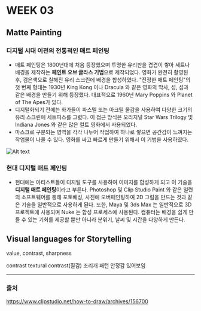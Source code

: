 # WEEK 03
## Matte Painting
### 디지털 시대 이전의 전통적인 매트 페인팅
 - 매트 페인팅은 1800년대에 처음 등장했으며 투명한 유리판을 겹겹이 쌓아 세트나 배경을 제작하는 **페인트 오브 글라스 기법**으로 제작되었다. 영화가 완전히 촬영된 후, 검은색으로 칠해진 유리 스크린에 배경을 합성하였다. "진정한 매트 페인팅"의 첫 번째 형태는 1930년 King Kong 이나 Dracula 와 같은 영화의 막사, 성, 섬과 같은 배경을 만들기 위해 등장했다. 대표적으로 1960년 Mary Poppins 와 Planet of The Apes가 있다. 
 - 디지털화되기 전에는 화가들이 파스텔 또는 아크릴 물감을 사용하여 다양한 크기의 유리 스크린에 세트피스를 그렸다. 이 접근 방식은 오리지널 Star Wars Trilogy 및 Indiana Jones 와 같은 많은 컬트 영화에서 사용되었다.
 - 마스크로 구분되는 영역을 각각 나누어 작업하여 하나로 쌓으면 공간감이 느껴지는 작업물이 나올 수 있다. 영화를 싸고 빠르게 만들기 위해서 이 기법을 사용하였다.

![Alt text](https://user-images.githubusercontent.com/112941366/208162562-e11a3c56-5647-4c69-9286-82a13a66eb72.png)

### 현대 디지털 매트 페인팅
- 현대에는 아티스트들이 디지털 도구를 사용하여 이미지를 합성하게 되고 이 기술을 **디지털 매트 페인팅**이라고 부른다. Photoshop 및 Clip Studio Paint 와 같은 일련의 소프트웨어를 통해 포토배싱, 사진에 오버페인팅하여 2D 그림을 만드는 것과 같은 기술을 일반적으로 사용하게 된다. 또한, Maya 및 3ds Max 는 일반적으로 3D 프로젝트에 사용되며 Nuke 는 합성 프로세스에 사용된다. 컴퓨터는 배경을 쉽게 만들 수 있는 기회를 제공할 뿐만 아니라 분위기, 날씨 및 시간을 다양하게 만든다.

## Visual languages for Storytelling
value, contrast, sharpness

contrast
textural contrast(질감)
조리개
패턴 안정감 있어보임

---

### 출처
https://www.clipstudio.net/how-to-draw/archives/156700
